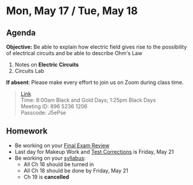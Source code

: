 Mon, May 17 / Tue, May 18
==================    
  
Agenda    
---------    
**Objective:** Be able to explain how electric field gives rise to the possibility of electrical circuits and be able to describe Ohm's Law
  
1. Notes on **Electric Circuits**
2. Circuits Lab

**If absent**: Please make every effort to join us on Zoom during class time.

> [Link](https://us02web.zoom.us/j/89652361206?pwd=L3ZYQzBGNitFK0J6K1M4Nk1iM1dYQT09)      
> Time: 8:00am Black and Gold Days; 1:25pm Black Days    
> Meeting ID: 896 5236 1206      
> Passcode: J5ePse

  
Homework     
-------------    
- Be working on your [Final Exam Review][rev]
- Last day for Makeup Work and [Test Corrections][tc] is Friday, May 21 
- Be working on your [syllabus]:
	- All Ch 16 should be turned in
	- All Ch 18 should be done by Friday, May 21
	- Ch 19 is **cancelled**

[rev]: https://avon.schoology.com/course/2624603229/materials?f=369844930
[syllabus]: https://avon.schoology.com/course/2624603229/materials?f=369843924#foldersexpanded=
[tc]: https://avon.schoology.com/assignment/4956419938/
<!--stackedit_data:
eyJoaXN0b3J5IjpbODAxMzQ5MjIxLDE3MzAwOTAwMzEsOTU4Nz
AwNTgsLTExNTQzMTg4NDIsMTU4NDIxMDIyNywyNjY1NDg3OTUs
LTc3NTQ0MjkwNiwxMjMyMzE2OTU1LDYxODA0MjMzNywxNTgwNz
k5NDA1LC0yMDQ3Nzc4NTg1LC0xNDczNTIzOTEzLC0zOTg4MzQ3
NjQsLTIxNjMwMTk2MCwxODA5NDQ0ODU4LC04MjczNjkxMjgsLT
E3NDMwNDU3OTEsLTIwOTg0MDk5NjAsMjAxOTc2MTk2MCwtMTAy
NTczMTYxM119
-->